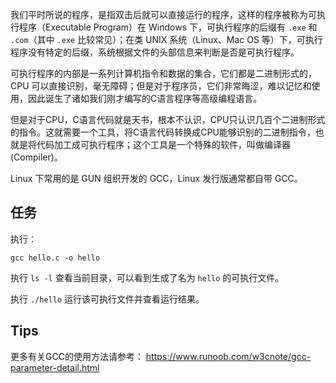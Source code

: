 我们平时所说的程序，是指双击后就可以直接运行的程序，这样的程序被称为可执行程序（Executable Program）在 Windows 下，可执行程序的后缀有 `.exe` 和 `.com`（其中 `.exe` 比较常见）；在类 UNIX 系统（Linux、Mac OS 等）下，可执行程序没有特定的后缀，系统根据文件的头部信息来判断是否是可执行程序。

可执行程序的内部是一系列计算机指令和数据的集合，它们都是二进制形式的，CPU 可以直接识别，毫无障碍；但是对于程序员，它们非常晦涩，难以记忆和使用，因此诞生了诸如我们刚才编写的C语言程序等高级编程语言。

但是对于CPU，C语言代码就是天书，根本不认识，CPU只认识几百个二进制形式的指令。这就需要一个工具，将C语言代码转换成CPU能够识别的二进制指令，也就是将代码加工成可执行程序；这个工具是一个特殊的软件，叫做编译器(Compiler)。

Linux 下常用的是 GUN 组织开发的 GCC，Linux 发行版通常都自带 GCC。


## 任务

执行：

`gcc hello.c -o hello`

执行 `ls -l` 查看当前目录，可以看到生成了名为 `hello` 的可执行文件。

执行 `./hello` 运行该可执行文件并查看运行结果。


## Tips

更多有关GCC的使用方法请参考：
https://www.runoob.com/w3cnote/gcc-parameter-detail.html 